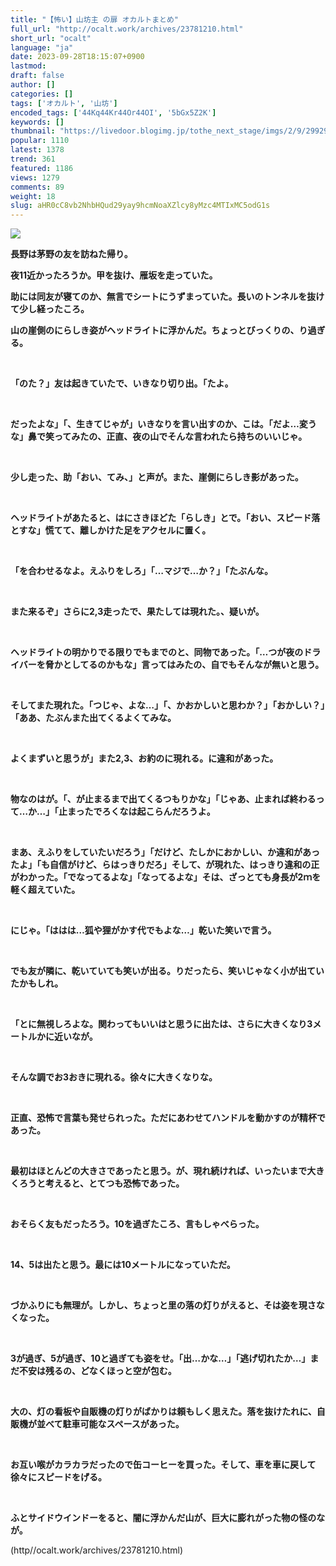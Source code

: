 ```yaml
---
title: "【怖い】山坊主 の扉 オカルトまとめ"
full_url: "http://ocalt.work/archives/23781210.html"
short_url: "ocalt"
language: "ja"
date: 2023-09-28T18:15:07+0900
lastmod: 
draft: false
author: []
categories: []
tags: ['オカルト', '山坊']
encoded_tags: ['44Kq44Kr44Or44OI', '5bGx5Z2K']
keywords: []
thumbnail: "https://livedoor.blogimg.jp/tothe_next_stage/imgs/2/9/29929f90.jpg"
popular: 1110
latest: 1378
trend: 361
featured: 1186
views: 1279
comments: 89
weight: 18
slug: aHR0cC8vb2NhbHQud29yay9hcmNoaXZlcy8yMzc4MTIxMC5odG1s
---
```


![](https://livedoor.blogimg.jp/tothe_next_stage/imgs/2/9/29929f90.jpg)

<div><p><b><p>長野は茅野の友を訪ねた帰り。</p></b></p><p><b><p>夜11近かったろうか。甲を抜け、雁坂を走っていた。</p></b></p><p><b><p>助には同友が寝てのか、無言でシートにうずまっていた。長いのトンネルを抜けて少し経ったころ。</p></b></p> <p><b><p>山の崖側のにらしき姿がヘッドライトに浮かんだ。ちょっとびっくりの、り過ぎる。</p></b></p><p><b><p><br></p></b></p><p><b><p>「のた？」友は起きていたで、いきなり切り出。「たよ。</p></b></p><p><b><p><br></p></b></p><p><b><p>だったよな」「、生きてじゃが」いきなりを言い出すのか、こは。「だよ…変うな」鼻で笑ってみたの、正直、夜の山でそんな言われたら持ちのいいじゃ。</p></b></p><p><b><p><br></p></b></p><p><b><p>少し走った、助「おい、てみ、」と声が。また、崖側にらしき影があった。</p></b></p><p><b><p><br></p></b></p><p><b><p>ヘッドライトがあたると、はにさきほどた「らしき」とで。「おい、スピード落とすな」慌てて、離しかけた足をアクセルに置く。</p></b></p><p><b><p><br></p></b></p><p><b><p>「を合わせるなよ。えふりをしろ」「…マジで…か？」「たぶんな。</p></b></p><p><b><p><br></p></b></p><p><b><p>また来るぞ」さらに2,3走ったで、果たしては現れた。、疑いが。</p></b></p><p><b><p> <br></p></b></p><p><b><p>ヘッドライトの明かりでる限りでもまでのと、同物であった。「…つが夜のドライバーを脅かとしてるのかもな」言ってはみたの、自でもそんなが無いと思う。</p></b></p><p><b><p><br></p></b></p><p><b><p>そしてまた現れた。「つじゃ、よな…」「、かおかしいと思わか？」「おかしい？」「ああ、たぶんまた出てくるよくてみな。</p></b></p><p><b><p><br></p></b></p><p><b><p>よくまずいと思うが」また2,3、お約のに現れる。に違和があった。</p></b></p><p><b><p><br></p></b></p><p><b><p>物なのはが。「、が止まるまで出てくるつもりかな」「じゃあ、止まれば終わるって…か…」「止まったでろくなは起こらんだろうよ。</p></b></p><p><b><p><br></p></b></p><p><b><p>まあ、えふりをしていたいだろう」「だけど、たしかにおかしい、か違和があったよ」「も自信がけど、らはっきりだろ」そして、が現れた、はっきり違和の正がわかった。「でなってるよな」「なってるよな」そは、ざっとても身長が2ｍを軽く超えていた。</p></b></p><p><b><p> <br></p></b></p><p><b><p>にじゃ。「ははは…狐や狸がかす代でもよな…」乾いた笑いで言う。</p></b></p><p><b><p><br></p></b></p><p><b><p>でも友が隣に、乾いていても笑いが出る。りだったら、笑いじゃなく小が出ていたかもしれ。</p></b></p><p><b><p><br></p></b></p><p><b><p>「とに無視しろよな。関わってもいいはと思うに出たは、さらに大きくなり3メートルかに近いなが。</p></b></p><p><b><p><br></p></b></p><p><b><p>そんな調でお3おきに現れる。徐々に大きくなりな。</p></b></p><p><b><p><br></p></b></p><p><b><p>正直、恐怖で言葉も発せられった。ただにあわせてハンドルを動かすのが精杯であった。 </p></b></p><p><b><p><br></p></b></p><p><b><p>最初はほとんどの大きさであったと思う。が、現れ続ければ、いったいまで大きくろうと考えると、とてつも恐怖であった。</p></b></p><p><b><p><br></p></b></p><p><b><p>おそらく友もだったろう。10を過ぎたころ、言もしゃべらった。</p></b></p><p><b><p><br></p></b></p><p><b><p>14、5は出たと思う。最には10メートルになっていただ。</p></b></p><p><b><p><br></p></b></p><p><b><p>づかふりにも無理が。しかし、ちょっと里の落の灯りがえると、そは姿を現さなくなった。</p></b></p><p><b><p><br></p></b></p><p><b><p>3が過ぎ、5が過ぎ、10と過ぎても姿をせ。「出…かな…」「逃げ切れたか…」まだ不安は残るの、どなくほっと空が包む。</p></b></p><p><b><p><br></p></b></p><p><b><p>大の、灯の看板や自販機の灯りがばかりは頼もしく思えた。落を抜けたれに、自販機が並べて駐車可能なスペースがあった。</p></b></p><p><b><p><br></p></b></p><p><b><p>お互い喉がカラカラだったので缶コーヒーを買った。そして、車を車に戻して徐々にスピードをげる。</p></b></p><p><b><p><br></p></b></p><p><b><p>ふとサイドウインドーをると、闇に浮かんだ山が、巨大に膨れがった物の怪のなが。 </p></b></p> </div>

(http//ocalt.work/archives/23781210.html)
